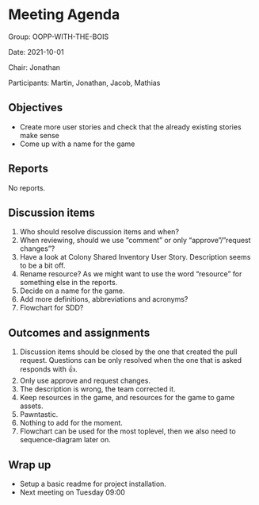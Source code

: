 # Meeting Agenda
Group: OOPP-WITH-THE-BOIS

Date: 2021-10-01

Chair: Jonathan

Participants: Martin, Jonathan, Jacob, Mathias

## Objectives 
* Create more user stories and check that the already existing stories make sense
* Come up with a name for the game

## Reports 
No reports.

## Discussion items 
1. Who should resolve discussion items and when?
1. When reviewing, should we use “comment” or only “approve”/”request changes”?
1. Have a look at Colony Shared Inventory User Story. Description seems to be a bit off.
1. Rename resource? As we might want to use the word “resource” for something else in the reports.
1. Decide on a name for the game.
1. Add more definitions, abbreviations and acronyms?
1. Flowchart for SDD?
 
## Outcomes and assignments 
1. Discussion items should be closed by the one that created the pull request. Questions can be only resolved when the one that is asked responds with :+1:. 
1. Only use approve and request changes.
1. The description is wrong, the team corrected it.
1. Keep resources in the game, and resources for the game to game assets.
1. Pawntastic.
1. Nothing to add for the moment.
1. Flowchart can be used for the most toplevel, then we also need to sequence-diagram later on.

## Wrap up
* Setup a basic readme for project installation.
* Next meeting on Tuesday 09:00
